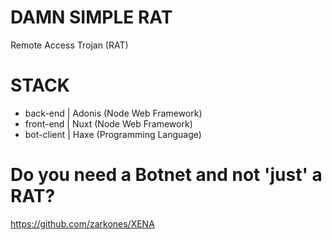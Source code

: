 # DAMN SIMPLE RAT
Remote Access Trojan (RAT)

# STACK

- back-end   | Adonis (Node Web Framework)
- front-end  | Nuxt (Node Web Framework)
- bot-client | Haxe (Programming Language)

# Do you need a Botnet and not 'just' a RAT?
https://github.com/zarkones/XENA
